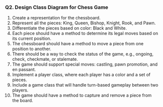 ### Q2. Design Class Diagram for Chess Game

1. Create a representation for the chessboard.
2. Represent all the pieces: King, Queen, Bishop, Knight, Rook, and Pawn.
3. Differentiate the pieces based on color: Black and White.
4. Each piece should have a method to determine its legal moves based on its current position.
5. The chessboard should have a method to move a piece from one position to another.
6. There should be a way to check the status of the game, e.g., ongoing, check, checkmate, or stalemate.
7. The game should support special moves: castling, pawn promotion, and en passant.
8. Implement a player class, where each player has a color and a set of pieces.
9. Include a game class that will handle turn-based gameplay between two players.
10. The game should have a method to capture and remove a piece from the board.

